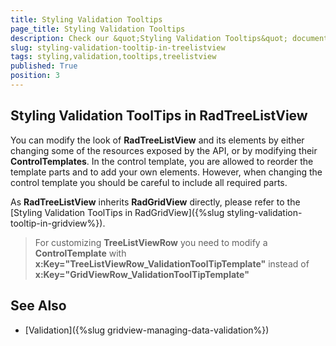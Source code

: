 ```yaml
---
title: Styling Validation Tooltips
page_title: Styling Validation Tooltips
description: Check our &quot;Styling Validation Tooltips&quot; documentation article for the RadTreeListView {{ site.framework_name }} control.
slug: styling-validation-tooltip-in-treelistview
tags: styling,validation,tooltips,treelistview
published: True
position: 3
---
```


## Styling Validation ToolTips in RadTreeListView ##

You can modify the look of __RadTreeListView__ and its elements by either changing some of the resources exposed by the API, or by modifying their __ControlTemplates__. In the control template, you are allowed to reorder the template parts and to add your own elements. However, when changing the control template you should be careful to include all required parts.

As __RadTreeListView__ inherits __RadGridView__ directly, please refer to the [Styling Validation ToolTips in RadGridView]({%slug styling-validation-tooltip-in-gridview%}).

> For customizing __TreeListViewRow__ you need to modify a __ControlTemplate__ with **x:Key="TreeListViewRow_ValidationToolTipTemplate"** instead of **x:Key="GridViewRow_ValidationToolTipTemplate"**

## See Also

* [Validation]({%slug gridview-managing-data-validation%})